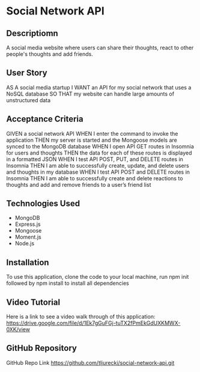 # Social Network API

## Descriptiomn
A social media website where users can share their thoughts, react to other people's thoughts and add friends.

## User Story
AS A social media startup
I WANT an API for my social network that uses a NoSQL database
SO THAT my website can handle large amounts of unstructured data

## Acceptance Criteria
GIVEN a social network API
WHEN I enter the command to invoke the application
THEN my server is started and the Mongoose models are synced to the MongoDB database
WHEN I open API GET routes in Insomnia for users and thoughts
THEN the data for each of these routes is displayed in a formatted JSON
WHEN I test API POST, PUT, and DELETE routes in Insomnia
THEN I am able to successfully create, update, and delete users and thoughts in my database
WHEN I test API POST and DELETE routes in Insomnia
THEN I am able to successfully create and delete reactions to thoughts and add and remove friends to a user’s friend list

## Technologies Used
- MongoDB
- Express.js
- Mongoose
- Moment.js
- Node.js

## Installation
To use this application, clone the code to your local machine, run npm init followed by npm install to install all dependencies

## Video Tutorial
Here is a link to see a video walk through of this application: https://drive.google.com/file/d/1Ek7gGuFGj-tuTX2fPmEkGdUXKMWX-0XK/view 

## GitHub Repository
GitHub Repo Link https://github.com/tljurecki/social-network-api.git


